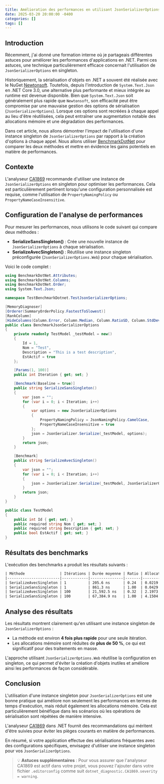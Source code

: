 ```yaml
---
title: Amélioration des performances en utilisant JsonSerializerOptions en singleton
date: 2025-03-20 20:00:00 -0400
categories: []
tags: []
---
```


## Introduction

Récemment, j'ai donné une formation interne où je partageais différentes astuces pour améliorer les performances d'applications en .NET. Parmi ces astuces, une technique particulièrement efficace concernait l'utilisation de `JsonSerializerOptions` en singleton.

Historiquement, la sérialisation d'objets en .NET a souvent été réalisée avec le NuGet [Newtonsoft](https://www.newtonsoft.com/json). Toutefois, depuis l'introduction de `System.Text.Json` en .NET Core 3.0, une alternative plus performante et mieux intégrée au runtime est devenue disponible. Bien que `System.Text.Json` soit généralement plus rapide que `Newtonsoft`, son efficacité peut être compromise par une mauvaise gestion des options de sérialisation (`JsonSerializerOptions`). Lorsque ces options sont recréées à chaque appel au lieu d'être réutilisées, cela peut entraîner une augmentation notable des allocations mémoire et une dégradation des performances.

Dans cet article, nous allons démontrer l'impact de l'utilisation d'une instance singleton de `JsonSerializerOptions` par rapport à la création d'options à chaque appel. Nous allons utiliser [BenchmarkDotNet](https://benchmarkdotnet.org/) pour comparer les deux méthodes et mettre en évidence les gains potentiels en matière de performances.

## Contexte

L'analyseur [CA1869](https://learn.microsoft.com/en-us/dotnet/fundamentals/code-analysis/quality-rules/ca1869) recommande d'utiliser une instance de `JsonSerializerOptions` en singleton pour optimiser les performances. Cela est particulièrement pertinent lorsqu'une configuration personnalisée est requise, comme l'utilisation de `PropertyNamingPolicy` ou `PropertyNameCaseInsensitive`.

## Configuration de l'analyse de performances

Pour mesurer les performances, nous utilisons le code suivant qui compare deux méthodes :

- **SerializeSansSingleton()** : Crée une nouvelle instance de `JsonSerializerOptions` à chaque sérialisation.
- **SerializeAvecSingleton()** : Réutilise une instance singleton préconfigurée (`JsonSerializerOptions.Web`) pour chaque sérialisation.

Voici le code complet :

```csharp
using BenchmarkDotNet.Attributes;
using BenchmarkDotNet.Columns;
using BenchmarkDotNet.Order;
using System.Text.Json;

namespace TestBenchmarkDotnet.TestJsonSerializerOptions;

[MemoryDiagnoser]
[Orderer(SummaryOrderPolicy.FastestToSlowest)]
[RankColumn]
[HideColumns(Column.Error, Column.Median, Column.RatioSD, Column.StdDev)]
public class BenchmarkJsonSerializerOptions
{
    private readonly TestModel _testModel = new()
    {
        Id = 1,
        Nom = "Test",
        Description = "This is a test description",
        EstActif = true
    };

    [Params(1, 100)]
    public int Iteration { get; set; }

    [Benchmark(Baseline = true)]
    public string SerializeSansSingleton()
    {
        var json = "";
        for (var i = 0; i < Iteration; i++)
        {
            var options = new JsonSerializerOptions
            {
                PropertyNamingPolicy = JsonNamingPolicy.CamelCase,
                PropertyNameCaseInsensitive = true
            };
            json = JsonSerializer.Serialize(_testModel, options);
        }
        return json;
    }

    [Benchmark]
    public string SerializeAvecSingleton()
    {
        var json = "";
        for (var i = 0; i < Iteration; i++)
        {
            json = JsonSerializer.Serialize(_testModel, JsonSerializerOptions.Web);
        }
        return json;
    }
}

public class TestModel
{
    public int Id { get; set; }
    public required string Nom { get; set; }
    public required string Description { get; set; }
    public bool EstActif { get; set; }
}
```

## Résultats des benchmarks

L'exécution des benchmarks a produit les résultats suivants :

```txt
| Méthode                | Itérations | Durée moyenne | Ratio | Allocations Gen0 | Mémoire allouée |
|------------------------|------------|---------------|-------|------------------|-----------------|
| SerializeAvecSingleton | 1          | 205.6 ns      | 0.24  | 0.0219           | 184 B           |
| SerializeSansSingleton | 1          | 861.3 ns      | 1.00  | 0.0429           | 390 B           |
| SerializeAvecSingleton | 100        | 21,592.5 ns   | 0.32  | 2.1973           | 18400 B         |
| SerializeSansSingleton | 100        | 67,384.9 ns   | 1.00  | 4.1504           | 39035 B         |
```

## Analyse des résultats

Les résultats montrent clairement qu'en utilisant une instance singleton de `JsonSerializerOptions` :

- La méthode est environ **4 fois plus rapide** pour une seule itération.
- Les allocations mémoire sont réduites de **plus de 50 %**, ce qui est significatif pour des traitements en masse.

L'approche utilisant `JsonSerializerOptions.Web` réutilise la configuration en singleton, ce qui permet d'éviter la création d'objets inutiles et améliore ainsi les performances de façon considérable.

## Conclusion

L'utilisation d'une instance singleton pour `JsonSerializerOptions` est une bonne pratique qui améliore non seulement les performances en termes de temps d'exécution, mais réduit également les allocations mémoire. Cela est particulièrement bénéfique dans les scénarios où les opérations de sérialisation sont répétées de manière intensive.

L'analyseur  [CA1869](https://learn.microsoft.com/en-us/dotnet/fundamentals/code-analysis/quality-rules/ca1869) dans .NET fournit des recommandations qui méritent d'être suivies pour éviter les pièges courants en matière de performances.

En résumé, si votre application effectue des sérialisations fréquentes avec des configurations spécifiques, envisagez d'utiliser une instance singleton pour vos `JsonSerializerOptions`.

>💡 __Astuces supplémentaires__ : Pour vous assurer que l'analyseur CA1869 est actif dans votre projet, vous pouvez l'ajouter dans votre fichier `.editorconfig` comme suit `dotnet_diagnostic.CA1869.severity = warning`.
